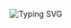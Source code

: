 <p align="center">
  <img src="https://readme-typing-svg.herokuapp.com?font=Fira+Code&size=25&pause=1000&color=3390F7&center=true&vCenter=true&width=435&lines=favodev" alt="Typing SVG" />
</p>
